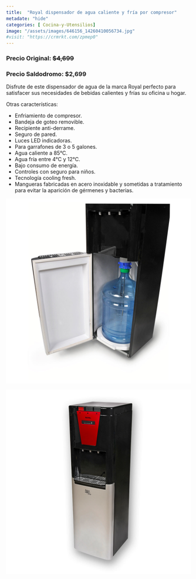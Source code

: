 ```yaml
---
title:  "Royal dispensador de agua caliente y fría por compresor"
metadate: "hide"
categories: [ Cocina-y-Utensilios]
image: "/assets/images/646156_14260410056734.jpg"
#visit: "https://crmrkt.com/zpmep0"
---
```


### Precio Original:  ~~$4,699~~
### Precio Saldodromo:  $2,699

Disfrute de este dispensador de agua de la marca Royal perfecto para satisfacer sus necesidades de bebidas calientes y frías su oficina u hogar.

Otras características:
- Enfriamiento de compresor.
- Bandeja de goteo removible.
- Recipiente anti-derrame.
- Seguro de pared.
- Luces LED indicadoras.
- Para garrafones de 3 o 5 galones.
- Agua caliente a 85°C.
- Agua fría entre 4°C y 12°C.
- Bajo consumo de energía.
- Controles con seguro para niños.
- Tecnología cooling fresh.
- Mangueras fabricadas en acero inoxidable y sometidas a tratamiento para evitar la aparición de gérmenes y bacterias.


![img-2](../assets/images/646156_14260409925662.jpg)

![img-3](../assets/images/646156_14260409991198.jpg)